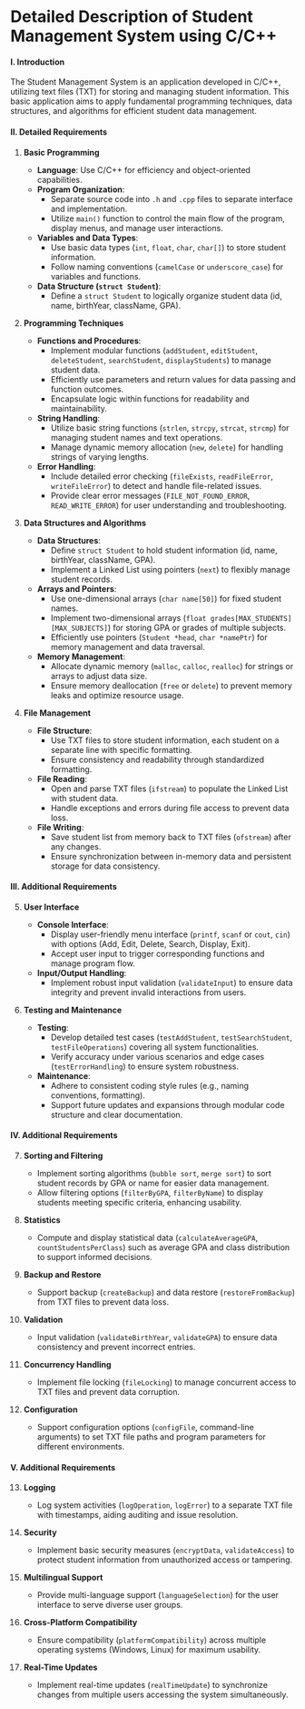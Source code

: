 # Detailed Description of Student Management System using C/C++

#### I. Introduction
The Student Management System is an application developed in C/C++, utilizing text files (TXT) for storing and managing student information. This basic application aims to apply fundamental programming techniques, data structures, and algorithms for efficient student data management.

#### II. Detailed Requirements

1. **Basic Programming**
   - **Language**: Use C/C++ for efficiency and object-oriented capabilities.
   - **Program Organization**:
     - Separate source code into `.h` and `.cpp` files to separate interface and implementation.
     - Utilize `main()` function to control the main flow of the program, display menus, and manage user interactions.
   - **Variables and Data Types**:
     - Use basic data types (`int`, `float`, `char`, `char[]`) to store student information.
     - Follow naming conventions (`camelCase` or `underscore_case`) for variables and functions.
   - **Data Structure (`struct Student`)**:
     - Define a `struct Student` to logically organize student data (id, name, birthYear, className, GPA).

2. **Programming Techniques**
   - **Functions and Procedures**:
     - Implement modular functions (`addStudent`, `editStudent`, `deleteStudent`, `searchStudent`, `displayStudents`) to manage student data.
     - Efficiently use parameters and return values for data passing and function outcomes.
     - Encapsulate logic within functions for readability and maintainability.
   - **String Handling**:
     - Utilize basic string functions (`strlen`, `strcpy`, `strcat`, `strcmp`) for managing student names and text operations.
     - Manage dynamic memory allocation (`new`, `delete`) for handling strings of varying lengths.
   - **Error Handling**:
     - Include detailed error checking (`fileExists`, `readFileError`, `writeFileError`) to detect and handle file-related issues.
     - Provide clear error messages (`FILE_NOT_FOUND_ERROR`, `READ_WRITE_ERROR`) for user understanding and troubleshooting.

3. **Data Structures and Algorithms**
   - **Data Structures**:
     - Define `struct Student` to hold student information (id, name, birthYear, className, GPA).
     - Implement a Linked List using pointers (`next`) to flexibly manage student records.
   - **Arrays and Pointers**:
     - Use one-dimensional arrays (`char name[50]`) for fixed student names.
     - Implement two-dimensional arrays (`float grades[MAX_STUDENTS][MAX_SUBJECTS]`) for storing GPA or grades of multiple subjects.
     - Efficiently use pointers (`Student *head`, `char *namePtr`) for memory management and data traversal.
   - **Memory Management**:
     - Allocate dynamic memory (`malloc`, `calloc`, `realloc`) for strings or arrays to adjust data size.
     - Ensure memory deallocation (`free` or `delete`) to prevent memory leaks and optimize resource usage.

4. **File Management**
   - **File Structure**:
     - Use TXT files to store student information, each student on a separate line with specific formatting.
     - Ensure consistency and readability through standardized formatting.
   - **File Reading**:
     - Open and parse TXT files (`ifstream`) to populate the Linked List with student data.
     - Handle exceptions and errors during file access to prevent data loss.
   - **File Writing**:
     - Save student list from memory back to TXT files (`ofstream`) after any changes.
     - Ensure synchronization between in-memory data and persistent storage for data consistency.

#### III. Additional Requirements

5. **User Interface**
   - **Console Interface**:
     - Display user-friendly menu interface (`printf`, `scanf` or `cout`, `cin`) with options (Add, Edit, Delete, Search, Display, Exit).
     - Accept user input to trigger corresponding functions and manage program flow.
   - **Input/Output Handling**:
     - Implement robust input validation (`validateInput`) to ensure data integrity and prevent invalid interactions from users.

6. **Testing and Maintenance**
   - **Testing**:
     - Develop detailed test cases (`testAddStudent`, `testSearchStudent`, `testFileOperations`) covering all system functionalities.
     - Verify accuracy under various scenarios and edge cases (`testErrorHandling`) to ensure system robustness.
   - **Maintenance**:
     - Adhere to consistent coding style rules (e.g., naming conventions, formatting).
     - Support future updates and expansions through modular code structure and clear documentation.

#### IV. Additional Requirements

7. **Sorting and Filtering**
   - Implement sorting algorithms (`bubble sort`, `merge sort`) to sort student records by GPA or name for easier data management.
   - Allow filtering options (`filterByGPA`, `filterByName`) to display students meeting specific criteria, enhancing usability.

8. **Statistics**
   - Compute and display statistical data (`calculateAverageGPA`, `countStudentsPerClass`) such as average GPA and class distribution to support informed decisions.

9. **Backup and Restore**
   - Support backup (`createBackup`) and data restore (`restoreFromBackup`) from TXT files to prevent data loss.

10. **Validation**
    - Input validation (`validateBirthYear`, `validateGPA`) to ensure data consistency and prevent incorrect entries.

11. **Concurrency Handling**
    - Implement file locking (`fileLocking`) to manage concurrent access to TXT files and prevent data corruption.

12. **Configuration**
    - Support configuration options (`configFile`, command-line arguments) to set TXT file paths and program parameters for different environments.

#### V. Additional Requirements

13. **Logging**
    - Log system activities (`logOperation`, `logError`) to a separate TXT file with timestamps, aiding auditing and issue resolution.

14. **Security**
    - Implement basic security measures (`encryptData`, `validateAccess`) to protect student information from unauthorized access or tampering.

15. **Multilingual Support**
    - Provide multi-language support (`languageSelection`) for the user interface to serve diverse user groups.

16. **Cross-Platform Compatibility**
    - Ensure compatibility (`platformCompatibility`) across multiple operating systems (Windows, Linux) for maximum usability.

17. **Real-Time Updates**
    - Implement real-time updates (`realTimeUpdate`) to synchronize changes from multiple users accessing the system simultaneously.
